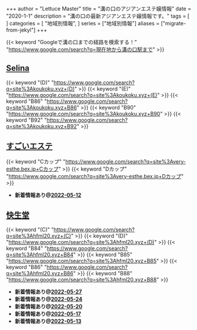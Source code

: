 +++
author = "Lettuce Master"
title = "溝の口のアジアンエステ嬢情報"
date = "2020-1-1"
description = "溝の口の最新アジアンエステ嬢情報です。"
tags = [
]
categories = [
    "地域別情報",
]
series = ["地域別情報"]
aliases = ["migrate-from-jekyl"]
+++

{{< keyword "Googleで溝の口までの経路を検索する！" "https://www.google.com/search?q=現在地から溝の口駅まで" >}}

## [Selina](http://koukoku.xyz/selina/)
{{< keyword "(D)" "https://www.google.com/search?q=site%3Akoukoku.xyz+(D)" >}} {{< keyword "(E)" "https://www.google.com/search?q=site%3Akoukoku.xyz+(E)" >}} {{< keyword "B86" "https://www.google.com/search?q=site%3Akoukoku.xyz+B86" >}} {{< keyword "B90" "https://www.google.com/search?q=site%3Akoukoku.xyz+B90" >}} {{< keyword "B92" "https://www.google.com/search?q=site%3Akoukoku.xyz+B92" >}} 

## [すごいエステ](http://very-esthe.bex.jp/)
{{< keyword "Cカップ" "https://www.google.com/search?q=site%3Avery-esthe.bex.jp+Cカップ" >}} {{< keyword "Dカップ" "https://www.google.com/search?q=site%3Avery-esthe.bex.jp+Dカップ" >}} 

- **新着情報あり@[2022-05-12](/post/2022-05-12)**
## [快生堂](http://hfml20.xyz/)
{{< keyword "(C)" "https://www.google.com/search?q=site%3Ahfml20.xyz+(C)" >}} {{< keyword "(D)" "https://www.google.com/search?q=site%3Ahfml20.xyz+(D)" >}} {{< keyword "B84" "https://www.google.com/search?q=site%3Ahfml20.xyz+B84" >}} {{< keyword "B85" "https://www.google.com/search?q=site%3Ahfml20.xyz+B85" >}} {{< keyword "B86" "https://www.google.com/search?q=site%3Ahfml20.xyz+B86" >}} {{< keyword "B88" "https://www.google.com/search?q=site%3Ahfml20.xyz+B88" >}} 

- **新着情報あり@[2022-05-27](/post/2022-05-27)**
- **新着情報あり@[2022-05-24](/post/2022-05-24)**
- **新着情報あり@[2022-05-20](/post/2022-05-20)**
- **新着情報あり@[2022-05-17](/post/2022-05-17)**
- **新着情報あり@[2022-05-13](/post/2022-05-13)**
